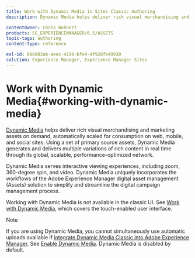 ```yaml
---
title: Work with Dynamic Media in Sites Classic Authoring
description: Dynamic Media helps deliver rich visual merchandising and marketing assets on demand, automatically scaled for consumption on web, mobile, and social sites. Using a set of primary source assets, Dynamic Media generates and delivers multiple variations of rich content in real time through its global, scalable, performance-optimized network.

contentOwner: Chris Bohnert
products: SG_EXPERIENCEMANAGER/6.5/ASSETS
topic-tags: authoring
content-type: reference

exl-id: b00d83ab-aeec-4199-bfe4-4f928fb49930
solution: Experience Manager, Experience Manager Sites
---
```

# Work with Dynamic Media{#working-with-dynamic-media}

[Dynamic Media](https://business.adobe.com/products/experience-manager/assets/dynamic-media.html) helps deliver rich visual merchandising and marketing assets on demand, automatically scaled for consumption on web, mobile, and social sites. Using a set of primary source assets, Dynamic Media generates and delivers multiple variations of rich content in real time through its global, scalable, performance-optimized network.

Dynamic Media serves interactive viewing experiences, including zoom, 360-degree spin, and video. Dynamic Media uniquely incorporates the workflows of the Adobe Experience Manager digital asset management (Assets) solution to simplify and streamline the digital campaign management process.

Working with Dynamic Media is not available in the classic UI. See [Work with Dynamic Media,](/help/assets/dynamic-media.md) which covers the touch-enabled user interface.

>[!NOTE]
>
>If you are using Dynamic Media, you cannot simultaneously use automatic uploads available if [integrate Dynamic Media Classic into Adobe Experience Manager](/help/sites-administering/scene7.md). See [Enable Dynamic Media](/help/assets/config-dynamic.md#enabling-dynamic-media). Dynamic Media is disabled by default.
